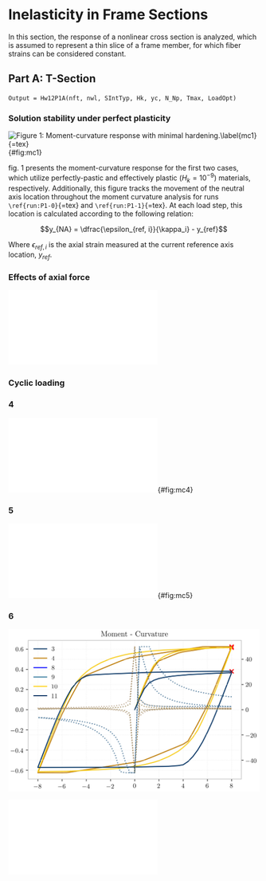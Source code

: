 Inelasticity in Frame Sections
==============================

In this section, the response of a nonlinear cross section is analyzed,
which is assumed to represent a thin slice of a frame member, for which
fiber strains can be considered constant.

Part A: T-Section
-----------------

``` {.matlab}
Output = Hw12P1A(nft, nwl, SIntTyp, Hk, yc, N_Np, Tmax, LoadOpt)
```

### Solution stability under perfect plasticity

![Figure 1: Moment-curvature response with minimal
hardening.`\label{mc1}`{=tex}](docs/img/p1/moment-curvature-1.png){#fig:mc1}

fig. 1 presents the moment-curvature response for the first two cases,
which utilize perfectly-pastic and effectively plastic ($H_k = 10^{-9}$)
materials, respectively. Additionally, this figure tracks the movement
of the neutral axis location throughout the moment curvature analysis
for runs `\ref{run:P1-0}`{=tex} and `\ref{run:P1-1}`{=tex}. At each load
step, this location is calculated according to the following relation:

$$y_{NA} = \dfrac{\epsilon_{ref, i}}{\kappa_i} - y_{ref}$$

Where $\epsilon_{ref, i}$ is the axial strain measured at the current
reference axis location, $y_{ref}$.

### Effects of axial force

![](docs/img/p1/moment-curvature-2.pdf)

### Cyclic loading

### 4

![](docs/img/p1/moment-curvature-4.pdf){#fig:mc4}

### 5

![](docs/img/p1/moment-curvature-5.pdf){#fig:mc5}

### 6

![Cyclic response.](docs/img/p1/moment-curvature-6.png)

![](docs/img/p1/n-m-all.pdf)
